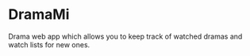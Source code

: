 # DramaMi

Drama web app which allows you to keep track of watched dramas and watch lists for new ones.
